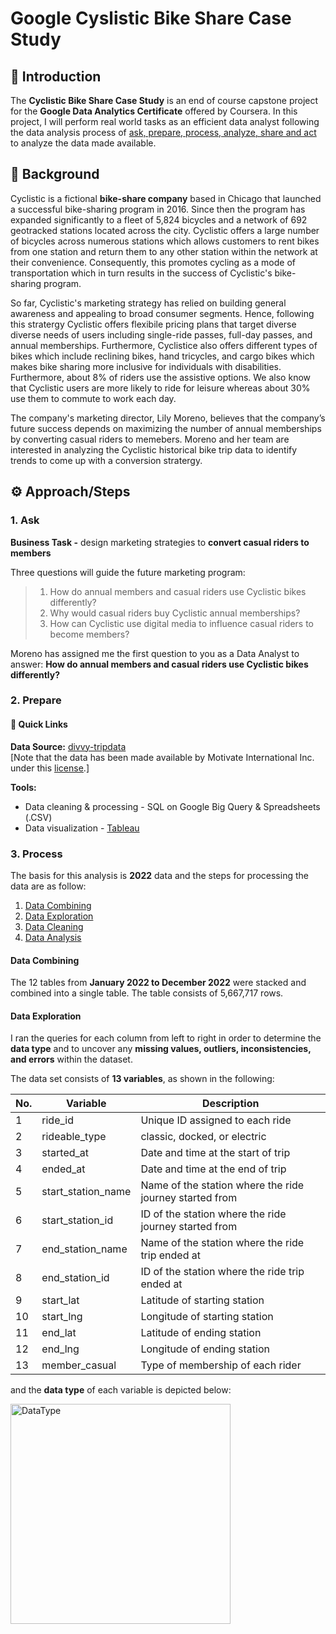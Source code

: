 # Google Cyslistic Bike Share Case Study

## 📝 Introduction 
The **Cyclistic Bike Share Case Study** is an end of course capstone project for the **Google Data Analytics Certificate** offered by Coursera. In this project, I will perform real world tasks as an efficient data analyst following the data analysis process of <ins>ask, prepare, process, analyze, share and act</ins> to analyze the data made available. 

## 💬 Background
Cyclistic is a fictional **bike-share company** based in Chicago that launched a successful bike-sharing program in 2016. Since then the program has expanded significantly to a fleet of 5,824 bicycles and a network of 692 geotracked stations located across the city. Cyclistic offers a large number of bicycles across numerous stations which allows customers to rent bikes from one station and return them to any other station within the network at their convenience. Consequently, this promotes cycling as a mode of transportation which in turn results in the success of Cyclistic's bike-sharing program. 

So far, Cyclistic's marketing strategy has relied on building general awareness and appealing to broad consumer segments. Hence, following this stratergy Cyclistic offers flexibile pricing plans that target diverse diverse needs of users including single-ride passes, full-day passes, and annual memberships. Furthermore, Cyclistice also offers different types of bikes which include reclining bikes, hand tricycles, and cargo bikes which makes bike sharing more inclusive for individuals with disabilities. Furthermore, about 8% of riders use the assistive options. We also know that Cyclistic users are more likely to ride for leisure whereas about 30% use them to commute to work each day. 

The company's marketing director, Lily Moreno, believes that the company’s future success depends on maximizing the number of annual memberships by converting casual riders to memebers. Moreno and her team are interested in analyzing the Cyclistic historical bike trip data to identify trends to come up with a conversion stratergy.

## ⚙ Approach/Steps
### 1. Ask
**Business Task -** design marketing strategies to **convert casual riders to members**

Three questions will guide the future marketing program:
 
> 1. How do annual members and casual riders use Cyclistic bikes differently?
> 2. Why would casual riders buy Cyclistic annual memberships?
> 3. How can Cyclistic use digital media to influence casual riders to become members?

Moreno has assigned me the first question to you as a Data Analyst to answer: **How do annual members and casual riders use Cyclistic bikes differently?**

### 2. Prepare
#### 🔗 Quick Links
**Data Source:** [divvy-tripdata](https://divvy-tripdata.s3.amazonaws.com/index.html) <br>
[Note that the data has been made available by Motivate International Inc. under this [<ins>license</ins>](https://www.divvybikes.com/data-license-agreement).]

**Tools:** <br>
- Data cleaning & processing - SQL on Google Big Query & Spreadsheets (.CSV)
- Data visualization - [Tableau](https://public.tableau.com/app/profile/saad.khan6444/viz/CyclisticBikeShare_17016300215350/Totaltripsvsdays)

### 3. Process
The basis for this analysis is **2022** data and the steps for processing the data are as follow:
1) [Data Combining](https://github.com/skhan060/Google-Bike-Share-CaseStudy/blob/main/01_Data_Combining.sql)
2) [Data Exploration](https://github.com/minbean/Google-Data-Analytics-Capstone-Project-Cyclistic-Case-Study/blob/main/02_Data_Exploration.sql)
3) [Data Cleaning](https://github.com/minbean/Google-Data-Analytics-Capstone-Project-Cyclistic-Case-Study/blob/main/03_Data_Cleaning.sql)
4) [Data Analysis](https://github.com/minbean/Google-Data-Analytics-Capstone-Project-Cyclistic-Case-Study/blob/main/04_Data_Analysis)

#### Data Combining
The 12 tables from **January 2022 to December 2022** were stacked and combined into a single table. The table consists of 5,667,717 rows.

#### Data Exploration
I ran the queries for each column from left to right in order to determine the **data type** and to uncover any **missing values, outliers, inconsistencies, and errors** within the dataset. 

The data set consists of **13 variables**, as shown in the following: <br>

| **No.**|  **Variable**       |  **Description**                                        |
|--------|------------------   | --------------------------------------------------------|
| 1      | ride_id             | Unique ID assigned to each ride                         |
| 2      | rideable_type       | classic, docked, or electric                            |
| 3      | started_at          | Date and time at the start of trip                      |
| 4      | ended_at            | Date and time at the end of trip                        |
| 5      | start_station_name  | Name of the station where the ride journey started from |
| 6      | start_station_id    | ID of the station where the ride journey started from   |
| 7      | end_station_name    | Name of the station where the ride trip ended at        |
| 8      | end_station_id      | ID of the station where the ride trip ended at          |
| 9      | start_lat           | Latitude of starting station                            |
| 10     | start_lng           | Longitude of starting station                           |
| 11     | end_lat             | Latitude of ending station                              |
| 12     | end_lng             | Longitude of ending station                             |                            
| 13     | member_casual       | Type of membership of each rider                        |

and the **data type** of each variable is depicted below:

<img width="352" alt="DataType" src="https://github.com/minbean/Google-Data-Analytics-Capstone-Project-Cyclistic-Case-Study/assets/101321188/3f2e5e1d-b18e-4c9b-92e8-c6e35ce8ae12">

